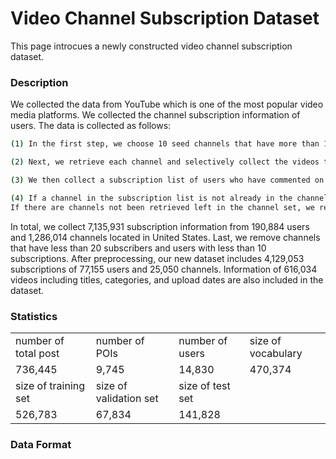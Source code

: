 # Video Channel Subscription Dataset
This page introcues a newly constructed video channel subscription dataset.

### Description
We collected the data from YouTube which is one of the most popular video media platforms. We collected the channel subscription information of users. The data is collected as follows:

```bash
(1) In the first step, we choose 10 seed channels that have more than 1M subscribers. Seed channels are selected from a diverse range of categories.

(2) Next, we retrieve each channel and selectively collect the videos that have been uploaded to the channels within the previous three months.

(3) We then collect a subscription list of users who have commented on the videos.

(4) If a channel in the subscription list is not already in the channel set, we add the channel to the channel set.
If there are channels not been retrieved left in the channel set, we repeat steps (2)-(4).
```

In total, we collect 7,135,931 subscription information from 190,884 users and 1,286,014 channels located in United States. Last, we remove channels that have less than 20 subscribers and users with less than 10 subscriptions. After preprocessing, our new dataset includes 4,129,053 subscriptions of 77,155 users and 25,050 channels. Information of 616,034 videos including titles, categories, and upload dates are also included in the dataset.

### Statistics
<table style="align=center;">
<tr><td>number of total post</td><td>number of POIs</td><td>number of users</td><td>size of vocabulary</td></tr>
<tr><td>736,445</td><td>9,745</td><td>14,830</td><td>470,374</td></tr>
<tr><td>size of training set</td><td>size of validation set</td><td>size of test set</td></tr>
<tr><td>526,783</td><td>67,834</td><td>141,828</td></tr>
</table>

### Data Format
